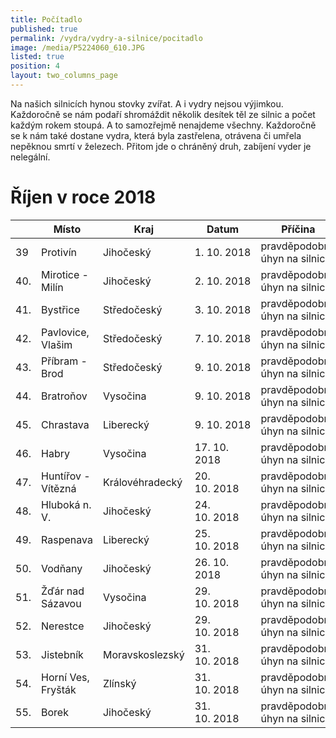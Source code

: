 ```yaml
---
title: Počítadlo
published: true
permalink: /vydra/vydry-a-silnice/pocitadlo
image: /media/P5224060_610.JPG
listed: true
position: 4
layout: two_columns_page
---
```

Na našich silnicích hynou stovky zvířat. A i vydry nejsou výjimkou.
Každoročně se nám podaří shromáždit několik desítek těl ze silnic
a počet každým rokem stoupá. A to samozřejmě nenajdeme
všechny. Každoročně se k nám také dostane vydra, která byla zastřelena,
otrávena či umřela nepěknou smrtí v železech. Přitom jde o chráněný
druh, zabíjení vyder je nelegální.

# Říjen v roce 2018

|     | Místo              | Kraj            | Datum        | Příčina                       |
| --- | ------------------ | --------------- | ------------ | ----------------------------- |
| 39  | Protivín           | Jihočeský       | 1. 10. 2018  | pravděpodobně úhyn na silnici |
| 40. | Mirotice - Milín   | Jihočeský       | 2. 10. 2018  | pravděpodobně úhyn na silnici |
| 41. | Bystřice           | Středočeský     | 3. 10. 2018  | pravděpodobně úhyn na silnici |
| 42. | Pavlovice, Vlašim  | Středočeský     | 7. 10. 2018  | pravděpodobně úhyn na silnici |
| 43. | Příbram - Brod     | Středočeský     | 9. 10. 2018  | pravděpodobně úhyn na silnici |
| 44. | Bratroňov          | Vysočina        | 9. 10. 2018  | pravděpodobně úhyn na silnici |
| 45. | Chrastava          | Liberecký       | 9. 10. 2018  | pravděpodobně úhyn na silnici |
| 46. | Habry              | Vysočina        | 17. 10. 2018 | pravděpodobně úhyn na silnici |
| 47. | Huntířov - Vítězná | Královéhradecký | 20. 10. 2018 | pravděpodobně úhyn na silnici |
| 48. | Hluboká n. V.      | Jihočeský       | 24. 10. 2018 | pravděpodobně úhyn na silnici |
| 49. | Raspenava          | Liberecký       | 25. 10. 2018 | pravděpodobně úhyn na silnici |
| 50. | Vodňany            | Jihočeský       | 26. 10. 2018 | pravděpodobně úhyn na silnici |
| 51. | Žďár nad Sázavou   | Vysočina        | 29. 10. 2018 | pravděpodobně úhyn na silnici |
| 52. | Nerestce           | Jihočeský       | 29. 10. 2018 | pravděpodobně úhyn na silnici |
| 53. | Jistebník          | Moravskoslezský | 31. 10. 2018 | pravděpodobně úhyn na silnici |
| 54. | Horní Ves, Fryšták | Zlínský         | 31. 10. 2018 | pravděpodobně úhyn na silnici |
| 55. | Borek              | Jihočeský       | 31. 10. 2018 | pravděpodobně úhyn na silnici |

